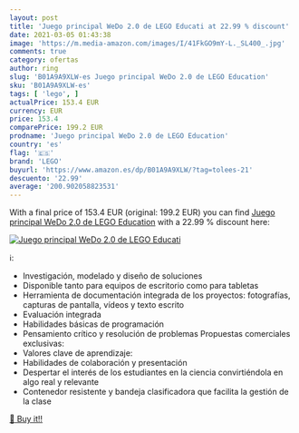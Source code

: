 ```yaml
---
layout: post
title: 'Juego principal WeDo 2.0 de LEGO Educati at 22.99 % discount'
date: 2021-03-05 01:43:38
image: 'https://m.media-amazon.com/images/I/41FkGO9mY-L._SL400_.jpg'
comments: true
category: ofertas
author: ring
slug: 'B01A9A9XLW-es Juego principal WeDo 2.0 de LEGO Education'
sku: 'B01A9A9XLW-es'
tags: [ 'lego', ]
actualPrice: 153.4 EUR
currency: EUR
price: 153.4
comparePrice: 199.2 EUR
prodname: 'Juego principal WeDo 2.0 de LEGO Education'
country: 'es'
flag: '🇪🇸'
brand: 'LEGO'
buyurl: 'https://www.amazon.es/dp/B01A9A9XLW/?tag=tolees-21'
descuento: '22.99'
average: '200.902058823531'
---
```


With a final price of 153.4 EUR (original: 199.2 EUR) you can find [Juego principal WeDo 2.0 de LEGO Education](https://www.amazon.es/dp/B01A9A9XLW/?tag=tolees-21) with a  22.99 % discount here:

[![Juego principal WeDo 2.0 de LEGO Educati](https://m.media-amazon.com/images/I/41FkGO9mY-L._SL400_.jpg)](https://www.amazon.es/dp/B01A9A9XLW/?tag=tolees-21)

ℹ️:

- Investigación, modelado y diseño de soluciones
- Disponible tanto para equipos de escritorio como para tabletas
- Herramienta de documentación integrada de los proyectos: fotografías, capturas de pantalla, vídeos y texto escrito
- Evaluación integrada
- Habilidades básicas de programación
- Pensamiento crítico y resolución de problemas Propuestas comerciales exclusivas:
- Valores clave de aprendizaje:
- Habilidades de colaboración y presentación
- Despertar el interés de los estudiantes en la ciencia convirtiéndola en algo real y relevante
- Contenedor resistente y bandeja clasificadora que facilita la gestión de la clase

[🛒 Buy it!!](https://www.amazon.es/dp/B01A9A9XLW/?tag=tolees-21)
